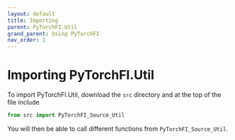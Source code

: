 ```yaml
---
layout: default
title: Importing
parent: PyTorchFI.Util
grand_parent: Using PyTorchFI
nav_order: 1
---
```


# Importing PyTorchFI.Util

To import PyTorchFI.Util, download the `src` directory and at the top of the file include

```python
from src import PyTorchFI_Source_Util
```

You will then be able to call different functions from `PyTorchFI_Source_Util`.
